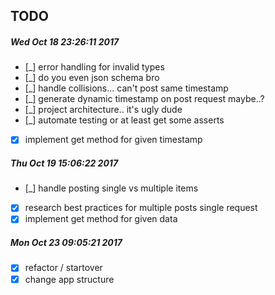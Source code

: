 ## TODO
##### Wed Oct 18 23:26:11 2017
- [_] error handling for invalid types
- [_] do you even json schema bro 
- [_] handle collisions... can't post same timestamp
- [_] generate dynamic timestamp on post request maybe..?
- [_] project architecture.. it's ugly dude
- [_] automate testing or at least get some asserts
- [x] implement get method for given timestamp

##### Thu Oct 19 15:06:22 2017
- [_] handle posting single vs multiple items
- [x] research best practices for multiple posts single request
- [x] implement get method for given data

##### Mon Oct 23 09:05:21 2017
- [x] refactor / startover
- [x] change app structure

